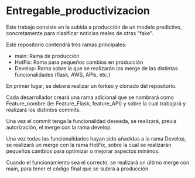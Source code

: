 # Entregable_productivizacion

Este trabajo consiste en la subida a producción de un modelo predictivo, concretamente para clasificar noticias reales de otras "fake". 

Este repositorio contendrá tres ramas principales:
- main: Rama de producción
- HotFix: Rama para pequeños cambios en producción
- Develop: Rama sobre la que se realizarán los merge de las distintas funcionalidades (flask, AWS, APIs, etc.)

En primer lugar, se deberá realizar un forkeo y clonado del repositorio. 

Cada desarrollador creará una rama adicional que se nombrará como Feature_nombre (ie: Feature_Flask, feature_API) y sobre la cual trabajará y realizará los distintos commits.

Una vez el commit tenga la funcionalidad deseada, se realizará, previa autorización, el merge con la rama develop. 

Una vez todas las funcionalidades hayan sido añadidas a la rama Develop, se realizará un merge con la rama HotFix, sobre la cual se realizarán pequeños cambios para optimizar o mejorar aspectos mínimos. 

Cuando el funcionamiento sea el correcto, se realizará un último merge con main, para tener el código final que se subirá a producción. 
